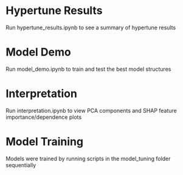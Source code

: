 # Hypertune Results
Run hypertune_results.ipynb to see a summary of hypertune results

# Model Demo
Run model_demo.ipynb to train and test the best model structures 

# Interpretation
Run interpretation.ipynb to view PCA components and SHAP feature importance/dependence plots

# Model Training
Models were trained by running scripts in the model_tuning folder sequentially
